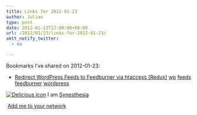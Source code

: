 ```yaml
---
title: Links for 2012-01-23
author: Julian
type: post
date: 2012-01-23T22:00:00+00:00
url: /2012/01/23/links-for-2012-01-23/
aktt_notify_twitter:
  - no

---
```

Bookmarks I&#8217;ve shared on 2012-01-23:

  * [Redirect WordPress Feeds to Feedburner via htaccess (Redux)][1] 
    [wp][2] [feeds][3] [feedburner][4] [wordpress][5] </li> </ul> 
    
    <p class="deliciouslink">
      <a href="http://del.icio.us/synesthesia" title="See all my bookmarks on del.icio.us"><img src="https://www.synesthesia.co.uk/images/deliciousicon.jpg" alt="Delicious icon" /></a>&nbsp;I am <a href="http://del.icio.us/synesthesia" title="See all my bookmarks on del.icio.us">Synesthesia</a>
    </p>
    
    <p class="deliciouslink">
      <a href="http://del.icio.us/network?add=synesthesia" title="Add me to your del.icio.us network"><img src="https://www.synesthesia.co.uk/images/add.gif" alt="" /></a>&nbsp;<a href="http://del.icio.us/network?add=synesthesia" title="Add me to your del.icio.us network">Add me to your network</a>
    </p>

 [1]: http://perishablepress.com/press/2008/03/25/redirect-wordpress-feeds-to-feedburner-via-htaccess-redux
 [2]: http://www.delicious.com/synesthesia/wp
 [3]: http://www.delicious.com/synesthesia/feeds
 [4]: http://www.delicious.com/synesthesia/feedburner
 [5]: http://www.delicious.com/synesthesia/wordpress